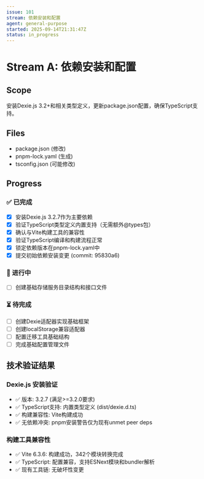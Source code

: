 ```yaml
---
issue: 101
stream: 依赖安装和配置
agent: general-purpose
started: 2025-09-14T21:31:47Z
status: in_progress
---
```


# Stream A: 依赖安装和配置

## Scope

安装Dexie.js 3.2+和相关类型定义，更新package.json配置，确保TypeScript支持。

## Files

- package.json (修改)
- pnpm-lock.yaml (生成)
- tsconfig.json (可能修改)

## Progress

### ✅ 已完成
- [x] 安装Dexie.js 3.2.7作为主要依赖
- [x] 验证TypeScript类型定义内置支持（无需额外@types包）
- [x] 确认与Vite构建工具的兼容性
- [x] 验证TypeScript编译和构建流程正常
- [x] 锁定依赖版本在pnpm-lock.yaml中
- [x] 提交初始依赖安装变更 (commit: 95830a6)

### 🚧 进行中
- [ ] 创建基础存储服务目录结构和接口文件

### ⏳ 待完成  
- [ ] 创建Dexie适配器实现基础框架
- [ ] 创建localStorage兼容适配器
- [ ] 配置迁移工具基础结构
- [ ] 完成基础配置管理文件

## 技术验证结果

### Dexie.js 安装验证
- ✅ 版本: 3.2.7 (满足>=3.2.0要求)
- ✅ TypeScript支持: 内置类型定义 (dist/dexie.d.ts)
- ✅ 构建兼容性: Vite构建成功
- ✅ 无依赖冲突: pnpm安装警告仅为现有unmet peer deps

### 构建工具兼容性
- ✅ Vite 6.3.6: 构建成功，342个模块转换完成
- ✅ TypeScript: 配置兼容，支持ESNext模块和bundler解析
- ✅ 现有工具链: 无破坏性变更